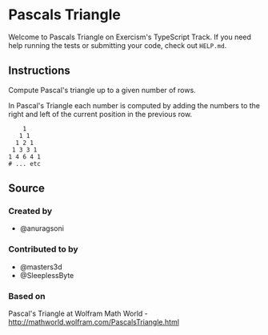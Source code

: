 # Pascals Triangle

Welcome to Pascals Triangle on Exercism's TypeScript Track.
If you need help running the tests or submitting your code, check out `HELP.md`.

## Instructions

Compute Pascal's triangle up to a given number of rows.

In Pascal's Triangle each number is computed by adding the numbers to
the right and left of the current position in the previous row.

```text
    1
   1 1
  1 2 1
 1 3 3 1
1 4 6 4 1
# ... etc
```

## Source

### Created by

- @anuragsoni

### Contributed to by

- @masters3d
- @SleeplessByte

### Based on

Pascal's Triangle at Wolfram Math World - http://mathworld.wolfram.com/PascalsTriangle.html